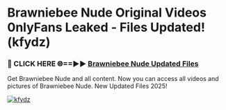 # Brawniebee Nude Original Videos 0nlyFans Leaked - Files Updated! (kfydz)

<h3>🔴 CLICK HERE 🌐==►► <a href="https://tinyurl.com/yrmya6cz" rel="nofollow">Brawniebee Nude Updated Files</a></h3>

Get Brawniebee Nude and all content. Now you can access all videos and pictures of Brawniebee Nude. New Updated Files 2025!

[![kfydz](https://i.imgur.com/FMdXYCs.gif)](https://tinyurl.com/yrmya6cz)

